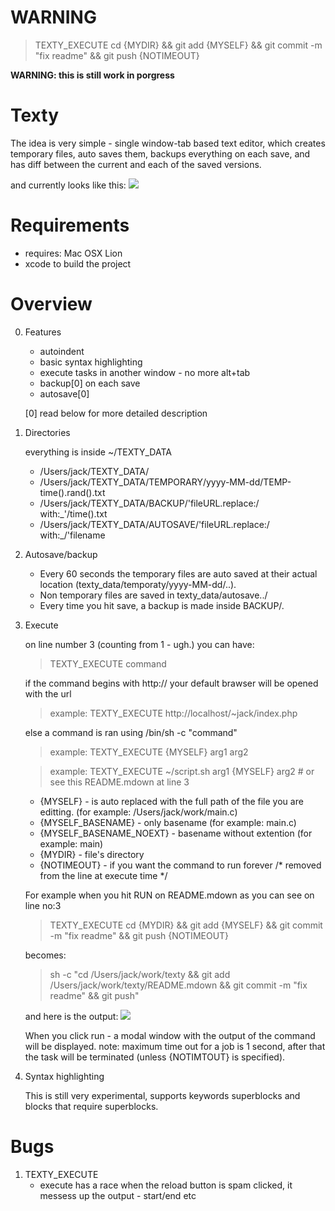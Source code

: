 WARNING
=======
> TEXTY_EXECUTE cd {MYDIR} && git add {MYSELF} && git commit -m "fix readme" && git push {NOTIMEOUT}

__WARNING: this is still work in porgress__

Texty
=====

The idea is very simple - single window-tab based text editor, which creates temporary files, auto saves them, backups everything on each save, and has diff between the current and each of the saved versions.

and currently looks like this:
[![](http://farm8.staticflickr.com/7157/6465079069_98e4662149.jpg)](http://www.flickr.com/photos/71088131@N07/6465079069/)

Requirements
============

* requires: Mac OSX Lion
* xcode to build the project

Overview
========
0. Features
	+ autoindent
	+ basic syntax highlighting
	+ execute tasks in another window - no more alt+tab
	+ backup[0] on each save
	+ autosave[0]
	
	[0] read below for more detailed description
	
1. Directories
	
	everything is inside ~/TEXTY_DATA

	+ /Users/jack/TEXTY_DATA/
	+ /Users/jack/TEXTY_DATA/TEMPORARY/yyyy-MM-dd/TEMP-time().rand().txt
	+ /Users/jack/TEXTY_DATA/BACKUP/'fileURL.replace:/ with:_'/time().txt
	+ /Users/jack/TEXTY_DATA/AUTOSAVE/'fileURL.replace:/ with:_/'filename

2. Autosave/backup

	+ Every 60 seconds the temporary files are auto saved at their actual location (texty_data/temporaty/yyyy-MM-dd/..).
	+ Non temporary files are saved in texty_data/autosave../
	+ Every time you hit save, a backup is made inside BACKUP/.

3. Execute

	on line number 3 (counting from 1 - ugh.) you can have:

	> TEXTY_EXECUTE command

	if the command begins with http:// your default brawser will be opened with the url

	> example: TEXTY_EXECUTE http://localhost/~jack/index.php

	else a command is ran using /bin/sh -c "command"

	> example: TEXTY_EXECUTE {MYSELF} arg1 arg2

	> example: TEXTY_EXECUTE ~/script.sh arg1 {MYSELF} arg2 # or see this README.mdown at line 3

	* {MYSELF} - is auto replaced with the full path of the file you are editting. (for example: /Users/jack/work/main.c)
	* {MYSELF_BASENAME} - only basename (for example: main.c)
	* {MYSELF_BASENAME_NOEXT} - basename without extention (for example: main)
	* {MYDIR} - file's directory 
	* {NOTIMEOUT} - if you want the command to run forever /* removed from the line at execute time */
	
	For example when you hit RUN on README.mdown as you can see on line no:3

	> TEXTY_EXECUTE cd {MYDIR} && git add {MYSELF} && git commit -m "fix readme" && git push {NOTIMEOUT}
	
	becomes:

	> sh -c "cd /Users/jack/work/texty && git add /Users/jack/work/texty/README.mdown && git commit -m "fix readme" && git push"

	and here is the output:
	[![](http://farm8.staticflickr.com/7152/6465301513_47bf4c761c.jpg)](http://www.flickr.com/photos/71088131@N07/6465301513/)


	When you click run - a modal window with the output of the command will be displayed. 
	note: maximum time out for a job is 1 second, after that the task will be terminated (unless {NOTIMTOUT} is specified).

4. Syntax highlighting

	This is still very experimental, supports keywords superblocks and blocks that require superblocks.

Bugs
====
1. TEXTY_EXECUTE
	+ execute has a race when the reload button is spam clicked, it messess up the output - start/end etc
	